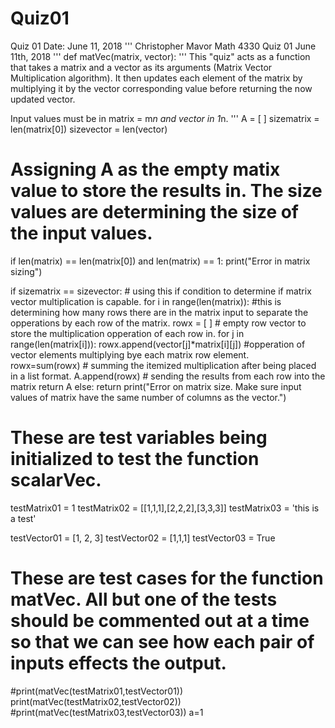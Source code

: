 # Quiz01
Quiz 01 Date: June 11, 2018
'''
Christopher Mavor
Math 4330
Quiz 01
June 11th, 2018
'''
def matVec(matrix, vector):
  '''
This "quiz" acts as a function that takes a matrix and a vector as its arguments (Matrix Vector Multiplication algorithm). It then updates each element of the matrix by multiplying it by the vector corresponding value before returning the now updated vector. 

Input values must be in matrix = m*n and vector in 1*n.
  '''
  A = [ ]
  sizematrix = len(matrix[0])
  sizevector = len(vector)
  # Assigning A as the empty matix value to store the results in. The size values are determining the size of the input values.
  if len(matrix) == len(matrix[0]) and len(matrix) == 1:
   print("Error in matrix sizing")

  if sizematrix == sizevector:
    # using this if condition to determine if matrix vector multiplication is capable.
    for i in range(len(matrix)):
      #this is determining how many rows there are in the matrix input to separate the opperations by each row of the matrix.
      rowx = [ ]
      # empty row vector to store the multiplication opperation of each row in.
      for j in range(len(matrix[i])):
       rowx.append(vector[j]*matrix[i][j])
       #opperation of vector elements multiplying bye each matrix row element.    
      rowx=sum(rowx)
      # summing the itemized multiplication after being placed in a list format.
      A.append(rowx)
      # sending the results from each row into the matrix
    return A
  else:
    return print("Error on matrix size. Make sure input values of matrix have the same number of columns as the vector.")

# These are test variables being initialized to test the function scalarVec.

testMatrix01 = 1
testMatrix02 = [[1,1,1],[2,2,2],[3,3,3]]
testMatrix03 = 'this is a test'

testVector01 = [1, 2, 3]
testVector02 = [1,1,1]
testVector03 = True

# These are test cases for the function matVec. All but one of the tests should be commented out at a time so that we can see how each pair of inputs effects the output. 

#print(matVec(testMatrix01,testVector01))
print(matVec(testMatrix02,testVector02))
#print(matVec(testMatrix03,testVector03))
a=1
